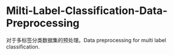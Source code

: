 # Milti-Label-Classification-Data-Preprocessing
对于多标签分类数据集的预处理。Data preprocessing for multi label classification.
